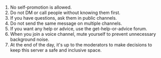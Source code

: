 1. No self-promotion is allowed.
1. Do not DM or call people without knowing them first.
1. If you have questions, ask them in public channels.
1. Do not send the same message on multiple channels.
1. If you want any help or advice, use the get-help-or-advice forum.
1. When you join a voice channel, mute yourself to prevent unnecessary background noise.
1. At the end of the day, it's up to the moderators to make decisions to keep this server a safe and inclusive space.
